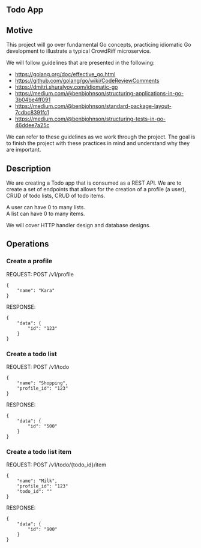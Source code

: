## Todo App

## Motive 

This project will go over fundamental Go concepts, practicing idiomatic Go development 
to illustrate a typical CrowdRiff microservice.

We will follow guidelines that are presented in the following:
- https://golang.org/doc/effective_go.html
- https://github.com/golang/go/wiki/CodeReviewComments
- https://dmitri.shuralyov.com/idiomatic-go
- https://medium.com/@benbjohnson/structuring-applications-in-go-3b04be4ff091
- https://medium.com/@benbjohnson/standard-package-layout-7cdbc8391fc1
- https://medium.com/@benbjohnson/structuring-tests-in-go-46ddee7a25c

We can refer to these guidelines as we work through the project. The goal
is to finish the project with these practices in mind and understand why
they are important.

## Description

We are creating a Todo app that is consumed as a REST API. We are to create a 
set of endpoints that allows for the creation of a profile (a user), 
CRUD of todo lists, CRUD of todo items. 

A user can have 0 to many lists.    
A list can have 0 to many items.

We will cover HTTP handler design and database designs.

## Operations

### Create a profile 
REQUEST:
POST /v1/profile
```
{
    "name": "Kara"
}
```
RESPONSE:
```
{
    "data": {
        "id": "123"
    }
}
```

### Create a todo list
REQUEST:
POST /v1/todo
```
{
    "name": "Shopping",
    "profile_id": "123"
}
```
RESPONSE:
```
{
    "data": {
        "id": "500"
    }
}
```

### Create a todo list item
REQUEST:
POST /v1/todo/{todo_id}/item
```
{
    "name": "Milk",
    "profile_id": "123"
    "todo_id": ""
}
```
RESPONSE:
```
{
    "data": {
        "id": "900"
    }
}
```